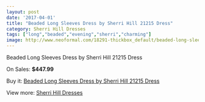 ```yaml
---
layout: post
date: '2017-04-01'
title: "Beaded Long Sleeves Dress by Sherri Hill 21215 Dress"
category: Sherri Hill Dresses
tags: ["long","beaded","evening","sherri","charming"]
image: http://www.neoformal.com/18291-thickbox_default/beaded-long-sleeves-dress-by-sherri-hill-21215-dress.jpg
---
```

Beaded Long Sleeves Dress by Sherri Hill 21215 Dress

On Sales: **$447.99**
<a href="https://www.neoformal.com/en/sherri-hill-dresses-2014/5879-beaded-long-sleeves-dress-by-sherri-hill-21215-dress.html"><amp-img layout="responsive" width="600" height="600" src="//www.neoformal.com/18291-thickbox_default/beaded-long-sleeves-dress-by-sherri-hill-21215-dress.jpg" alt="Beaded Long Sleeves Dress by Sherri Hill 21215 Dress 0" /></a>
<a href="https://www.neoformal.com/en/sherri-hill-dresses-2014/5879-beaded-long-sleeves-dress-by-sherri-hill-21215-dress.html"><amp-img layout="responsive" width="600" height="600" src="//www.neoformal.com/18292-thickbox_default/beaded-long-sleeves-dress-by-sherri-hill-21215-dress.jpg" alt="Beaded Long Sleeves Dress by Sherri Hill 21215 Dress 1" /></a>
<a href="https://www.neoformal.com/en/sherri-hill-dresses-2014/5879-beaded-long-sleeves-dress-by-sherri-hill-21215-dress.html"><amp-img layout="responsive" width="600" height="600" src="//www.neoformal.com/18293-thickbox_default/beaded-long-sleeves-dress-by-sherri-hill-21215-dress.jpg" alt="Beaded Long Sleeves Dress by Sherri Hill 21215 Dress 2" /></a>
<a href="https://www.neoformal.com/en/sherri-hill-dresses-2014/5879-beaded-long-sleeves-dress-by-sherri-hill-21215-dress.html"><amp-img layout="responsive" width="600" height="600" src="//www.neoformal.com/18294-thickbox_default/beaded-long-sleeves-dress-by-sherri-hill-21215-dress.jpg" alt="Beaded Long Sleeves Dress by Sherri Hill 21215 Dress 3" /></a>
<a href="https://www.neoformal.com/en/sherri-hill-dresses-2014/5879-beaded-long-sleeves-dress-by-sherri-hill-21215-dress.html"><amp-img layout="responsive" width="600" height="600" src="//www.neoformal.com/18295-thickbox_default/beaded-long-sleeves-dress-by-sherri-hill-21215-dress.jpg" alt="Beaded Long Sleeves Dress by Sherri Hill 21215 Dress 4" /></a>
<a href="https://www.neoformal.com/en/sherri-hill-dresses-2014/5879-beaded-long-sleeves-dress-by-sherri-hill-21215-dress.html"><amp-img layout="responsive" width="600" height="600" src="//www.neoformal.com/18296-thickbox_default/beaded-long-sleeves-dress-by-sherri-hill-21215-dress.jpg" alt="Beaded Long Sleeves Dress by Sherri Hill 21215 Dress 5" /></a>

Buy it: [Beaded Long Sleeves Dress by Sherri Hill 21215 Dress](https://www.neoformal.com/en/sherri-hill-dresses-2014/5879-beaded-long-sleeves-dress-by-sherri-hill-21215-dress.html "Beaded Long Sleeves Dress by Sherri Hill 21215 Dress")

View more: [Sherri Hill Dresses](https://www.neoformal.com/en/73-sherri-hill-dresses-2014 "Sherri Hill Dresses")